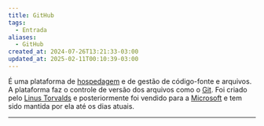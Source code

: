 ```yaml
---
title: GitHub
tags:
  - Entrada
aliases:
  - GitHub
created_at: 2024-07-26T13:21:33-03:00
updated_at: 2025-02-11T00:10:39-03:00
---
```


É uma plataforma de [hospedagem](content/atomos/2024/07/26/Hospedagem.md) e de gestão de código-fonte e arquivos. A plataforma faz o controle de versão dos arquivos como o [Git](content/entrada/2024/07/08/Git.md). Foi criado pelo [Linus Torvalds](content/entrada/2024/07/08/Linus_Torvalds.md) e posteriormente foi vendido para a [Microsoft](content/entrada/2024/07/07/Microsoft.md) e tem sido mantida por ela até os dias atuais.

---